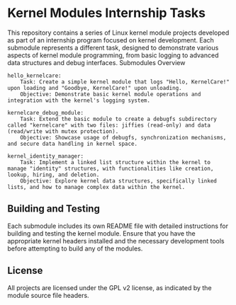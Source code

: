 # Kernel Modules Internship Tasks

This repository contains a series of Linux kernel module projects developed as part of an internship program focused on kernel development. Each submodule represents a different task, designed to demonstrate various aspects of kernel module programming, from basic logging to advanced data structures and debug interfaces.
Submodules Overview

    hello_kernelcare:
        Task: Create a simple kernel module that logs "Hello, KernelCare!" upon loading and "Goodbye, KernelCare!" upon unloading.
        Objective: Demonstrate basic kernel module operations and integration with the kernel's logging system.

    kernelcare_debug_module:
        Task: Extend the basic module to create a debugfs subdirectory called "kernelcare" with two files: jiffies (read-only) and data (read/write with mutex protection).
        Objective: Showcase usage of debugfs, synchronization mechanisms, and secure data handling in kernel space.

    kernel_identity_manager:
        Task: Implement a linked list structure within the kernel to manage "identity" structures, with functionalities like creation, lookup, hiring, and deletion.
        Objective: Explore kernel data structures, specifically linked lists, and how to manage complex data within the kernel.

## Building and Testing

Each submodule includes its own README file with detailed instructions for building and testing the kernel module. Ensure that you have the appropriate kernel headers installed and the necessary development tools before attempting to build any of the modules.

## License

All projects are licensed under the GPL v2 license, as indicated by the module source file headers.